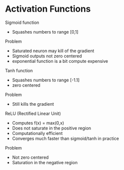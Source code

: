 # Activation Functions

Sigmoid function 
- Squashes numbers to range [0,1]

Problem
- Saturated neuron may kill of the gradient
- Sigmoid outputs not zero centered
- exponential function is a bit compute expensive 


Tanh function 
- Squashes numbers to range [-1.1]
- zero centered


Problem
- Still kills the gradient 


ReLU (Rectified Linear Unit)

- Computes f(x) = max(0,x)
- Does not saturate in the positive region
- Computationally efficient
- Converges much faster than sigmoid/tanh in practice 

Problem

- Not zero centered
- Saturation in the negative region





